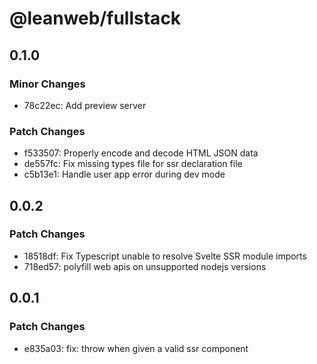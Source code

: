 # @leanweb/fullstack

## 0.1.0

### Minor Changes

- 78c22ec: Add preview server

### Patch Changes

- f533507: Properly encode and decode HTML JSON data
- de557fc: Fix missing types file for ssr declaration file
- c5b13e1: Handle user app error during dev mode

## 0.0.2

### Patch Changes

- 18518df: Fix Typescript unable to resolve Svelte SSR module imports
- 718ed57: polyfill web apis on unsupported nodejs versions

## 0.0.1

### Patch Changes

- e835a03: fix: throw when given a valid ssr component
